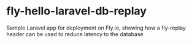 # fly-hello-laravel-db-replay
Sample Laravel app for deployment on Fly.io, showing how a fly-replay header can be used to reduce latency to the database
